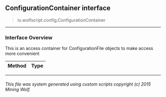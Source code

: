 ## ConfigurationContainer __interface__

>io.wolfscript.config.ConfigurationContainer

---

### Interface Overview

This is an access container for ConfigurationFile objects to make access more convenient

Method | Type   
--- | :--- 



---



###### This file was system generated using custom scripts copyright (c) 2015 Mining Wolf.
	

